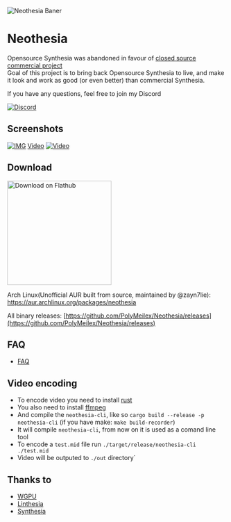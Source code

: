 ![Neothesia Baner](https://github.com/PolyMeilex/Neothesia/assets/20758186/ca9aa8ae-2a69-48de-92d6-97d7ea9e678d)

# Neothesia

Opensource Synthesia was abandoned in favour of [closed source commercial project](https://www.synthesiagame.com/)  
Goal of this project is to bring back Opensource Synthesia to live, and make it look and work as good (or even better) than commercial Synthesia.

If you have any questions, feel free to join my Discord

[<img alt="Discord" src="https://img.shields.io/discord/273176778946641920?logo=discord&style=for-the-badge&color=%23a051ee">](https://discord.gg/sgeZuVA)

## Screenshots

[![IMG](https://i.imgur.com/WUO61EN.png)](https://youtu.be/ReE9nVuMCSE)
[Video](https://youtu.be/ReE9nVuMCSE)
[![Video](https://i.imgur.com/1R5uOnA.png)](https://youtu.be/ReE9nVuMCSE)

## Download

<a href="https://flathub.org/apps/details/com.github.polymeilex.neothesia"><img width="240" alt="Download on Flathub" src="https://flathub.org/assets/badges/flathub-badge-en.png"/></a>

Arch Linux(Unofficial AUR built from source, maintained by @zayn7lie): <https://aur.archlinux.org/packages/neothesia>

All binary releases:
[https://github.com/PolyMeilex/Neothesia/releases](https://github.com/PolyMeilex/Neothesia/releases)

## FAQ

- [FAQ](https://github.com/PolyMeilex/Neothesia/wiki/FAQ)

## Video encoding

- To encode video you need to install [rust](https://www.rust-lang.org/)
- You also need to install [ffmpeg](https://ffmpeg.org/)
- And compile the `neothesia-cli`, like so `cargo build --release -p neothesia-cli` (if you have make: `make build-recorder`)
- It will compile `neothesia-cli`, from now on it is used as a comand line tool
- To encode a `test.mid` file run `./target/release/neothesia-cli ./test.mid`
- Video will be outputed to `./out` directory`

## Thanks to

- [WGPU](https://wgpu.rs/)
- [Linthesia](https://github.com/linthesia/linthesia)
- [Synthesia](https://github.com/johndpope/pianogame)
